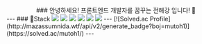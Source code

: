  <div align="center">### 안녕하세요! 프론트엔드 개발자를 꿈꾸는 전해강 입니다! 👋 </div>
---
### 📌Stack
<img src="https://img.shields.io/badge/HTML5-E34F26?style=flat-square&logo=HTML5&logoColor=white"/> <img src="https://img.shields.io/badge/CSS3-1572B6?style=flat-square&logo=CSS3&logoColor=white"/> <img src="https://img.shields.io/badge/Sass-CC6699?style=flat-square&logo=Sass&logoColor=white"/> <img src="https://img.shields.io/badge/styled-components-DB7093?style=flat-square&logo=styled-components&logoColor=white"/> <img src="https://img.shields.io/badge/JavaScript-F7DF1E?style=flat-square&logo=JavaScript&logoColor=white"/> <img src="https://img.shields.io/badge/React-61DAFB?style=flat-square&logo=React&logoColor=white"/>
---
[![Solved.ac Profile](http://mazassumnida.wtf/api/v2/generate_badge?boj=mutoh1)](https://solved.ac/mutoh1/)
---
